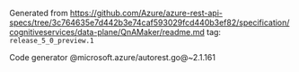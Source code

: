 Generated from https://github.com/Azure/azure-rest-api-specs/tree/3c764635e7d442b3e74caf593029fcd440b3ef82/specification/cognitiveservices/data-plane/QnAMaker/readme.md tag: `release_5_0_preview.1`

Code generator @microsoft.azure/autorest.go@~2.1.161

